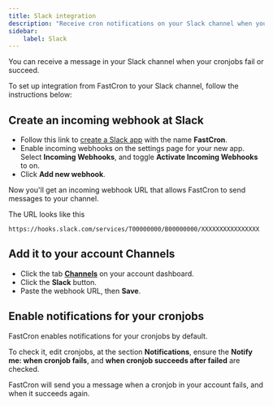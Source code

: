 ```yaml
---
title: Slack integration
description: "Receive cron notifications on your Slack channel when your cronjobs fail or succeed."
sidebar:
    label: Slack
---
```


You can receive a message in your Slack channel when your cronjobs fail or succeed.

To set up integration from FastCron to your Slack channel, follow the instructions below:

## Create an incoming webhook at Slack
- Follow this link to [create a Slack app](https://api.slack.com/apps/new) with the name **FastCron**.
- Enable incoming webhooks on the settings page for your new app. Select **Incoming Webhooks**, and toggle **Activate Incoming Webhooks** to on.
- Click **Add new webhook**.

Now you'll get an incoming webhook URL that allows FastCron to send messages to your channel.

The URL looks like this
```
https://hooks.slack.com/services/T00000000/B00000000/XXXXXXXXXXXXXXXX
```

## Add it to your account Channels

- Click the tab [**Channels**](https://app.fastcron.com/account/channel) on your account dashboard.
- Click the **Slack** button.
- Paste the webhook URL, then **Save**.

## Enable notifications for your cronjobs
FastCron enables notifications for your cronjobs by default.

To check it, edit cronjobs, at the section **Notifications**,
ensure the **Notify me: when cronjob fails**, and **when cronjob succeeds after failed** are checked.

FastCron will send you a message when a cronjob in your account fails, and when it succeeds again.